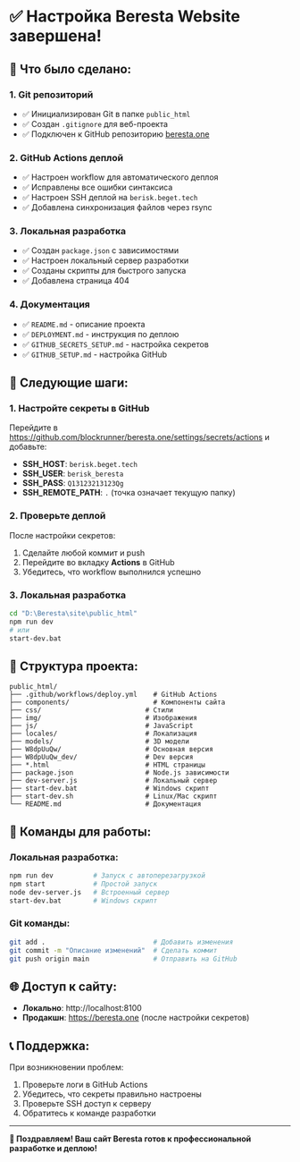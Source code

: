 # ✅ Настройка Beresta Website завершена!

## 🎯 Что было сделано:

### 1. Git репозиторий
- ✅ Инициализирован Git в папке `public_html`
- ✅ Создан `.gitignore` для веб-проекта
- ✅ Подключен к GitHub репозиторию [beresta.one](https://github.com/blockrunner/beresta.one/)

### 2. GitHub Actions деплой
- ✅ Настроен workflow для автоматического деплоя
- ✅ Исправлены все ошибки синтаксиса
- ✅ Настроен SSH деплой на `berisk.beget.tech`
- ✅ Добавлена синхронизация файлов через rsync

### 3. Локальная разработка
- ✅ Создан `package.json` с зависимостями
- ✅ Настроен локальный сервер разработки
- ✅ Созданы скрипты для быстрого запуска
- ✅ Добавлена страница 404

### 4. Документация
- ✅ `README.md` - описание проекта
- ✅ `DEPLOYMENT.md` - инструкция по деплою
- ✅ `GITHUB_SECRETS_SETUP.md` - настройка секретов
- ✅ `GITHUB_SETUP.md` - настройка GitHub

## 🚀 Следующие шаги:

### 1. Настройте секреты в GitHub
Перейдите в https://github.com/blockrunner/beresta.one/settings/secrets/actions и добавьте:

- **SSH_HOST**: `berisk.beget.tech`
- **SSH_USER**: `berisk_beresta`
- **SSH_PASS**: `Q13123213123Qg`
- **SSH_REMOTE_PATH**: `.` (точка означает текущую папку)

### 2. Проверьте деплой
После настройки секретов:
1. Сделайте любой коммит и push
2. Перейдите во вкладку **Actions** в GitHub
3. Убедитесь, что workflow выполнился успешно

### 3. Локальная разработка
```bash
cd "D:\Beresta\site\public_html"
npm run dev
# или
start-dev.bat
```

## 📁 Структура проекта:

```
public_html/
├── .github/workflows/deploy.yml    # GitHub Actions
├── components/                     # Компоненты сайта
├── css/                          # Стили
├── img/                          # Изображения
├── js/                           # JavaScript
├── locales/                      # Локализация
├── models/                       # 3D модели
├── W8dpUuQw/                     # Основная версия
├── W8dpUuQw_dev/                 # Dev версия
├── *.html                        # HTML страницы
├── package.json                  # Node.js зависимости
├── dev-server.js                 # Локальный сервер
├── start-dev.bat                 # Windows скрипт
├── start-dev.sh                  # Linux/Mac скрипт
└── README.md                     # Документация
```

## 🔧 Команды для работы:

### Локальная разработка:
```bash
npm run dev          # Запуск с автоперезагрузкой
npm start            # Простой запуск
node dev-server.js   # Встроенный сервер
start-dev.bat        # Windows скрипт
```

### Git команды:
```bash
git add .                           # Добавить изменения
git commit -m "Описание изменений"  # Сделать коммит
git push origin main                # Отправить на GitHub
```

## 🌐 Доступ к сайту:

- **Локально**: http://localhost:8100
- **Продакшн**: https://beresta.one (после настройки секретов)

## 📞 Поддержка:

При возникновении проблем:
1. Проверьте логи в GitHub Actions
2. Убедитесь, что секреты правильно настроены
3. Проверьте SSH доступ к серверу
4. Обратитесь к команде разработки

---

**🎉 Поздравляем! Ваш сайт Beresta готов к профессиональной разработке и деплою!**
